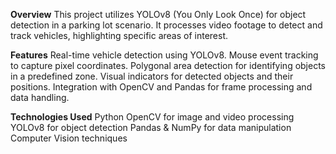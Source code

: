 **Overview**
This project utilizes YOLOv8 (You Only Look Once) for object detection in a parking lot scenario. It processes video footage to detect and track vehicles, highlighting specific areas of interest.

**Features**
Real-time vehicle detection using YOLOv8.
Mouse event tracking to capture pixel coordinates.
Polygonal area detection for identifying objects in a predefined zone.
Visual indicators for detected objects and their positions.
Integration with OpenCV and Pandas for frame processing and data handling.

**Technologies Used**
Python
OpenCV for image and video processing
YOLOv8 for object detection
Pandas & NumPy for data manipulation
Computer Vision techniques
